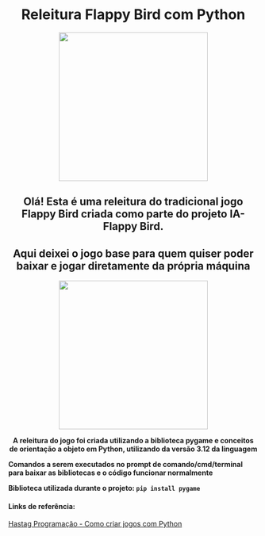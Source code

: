 <h1 align='center'> Releitura Flappy Bird com Python </h1> 
  
<div align='center'>
<img src='https://github.com/Rodrigo-L-Oliveira/Flappy_Bird_Python/assets/99633470/a1a52b5d-d072-48f5-abdf-65ce497a7720' width="300"/>
</div>

<h2 align="center"> Olá! Esta é uma releitura do tradicional jogo Flappy Bird criada como parte do projeto IA-Flappy Bird. </h2>
<h2 align="center"> Aqui deixei o jogo base para quem quiser poder baixar e jogar diretamente da própria máquina </h2>

<div align='center'>
<img src='https://github.com/Rodrigo-L-Oliveira/Flappy_Bird_Python/assets/99633470/fbbd89de-36e1-484c-95d4-89c5a3b96b00' width="300"/>
</div>

<p align='center'>
<b>
  A releitura do jogo foi criada utilizando a biblioteca pygame e conceitos de orientação a objeto em Python, utilizando da versão 3.12 da linguagem
  
  Comandos a serem executados no prompt de comando/cmd/terminal para baixar as bibliotecas e o código funcionar normalmente

  Biblioteca utilizada durante o projeto:
  `pip install pygame`
</b>
</p>

<h4>
  Links de referência:
</h4>

[Hastag Programação - Como criar jogos com Python](https://www.youtube.com/watch?v=WSPstecsF90&list=PLpdAy0tYrnKyVQDckS5IDB24QrSap2u8y&index=2)
  
